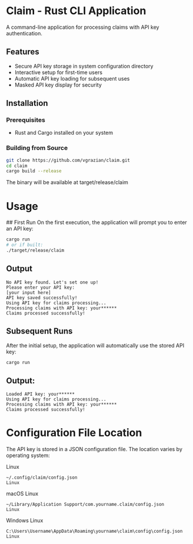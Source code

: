 # Claim - Rust CLI Application

A command-line application for processing claims with API key authentication.

## Features

- Secure API key storage in system configuration directory
- Interactive setup for first-time users
- Automatic API key loading for subsequent uses
- Masked API key display for security

## Installation

### Prerequisites
- Rust and Cargo installed on your system

### Building from Source
```bash
git clone https://github.com/vgrazian/claim.git
cd claim
cargo build --release
```

The binary will be available at target/release/claim

# Usage
## First Run
On the first execution, the application will prompt you to enter an API key:

```bash
cargo run
# or if built:
./target/release/claim
```

## Output
```text
No API key found. Let's set one up!
Please enter your API key:
[your input here]
API key saved successfully!
Using API key for claims processing...
Processing claims with API key: your******
Claims processed successfully!
```

## Subsequent Runs
After the initial setup, the application will automatically use the stored API key:

```bash
cargo run
```
## Output:

```text
Loaded API key: your******
Using API key for claims processing...
Processing claims with API key: your******
Claims processed successfully!
```

# Configuration File Location
The API key is stored in a JSON configuration file. The location varies by operating system:

Linux
```
~/.config/claim/config.json
Linux
```
macOS
Linux
```
~/Library/Application Support/com.yourname.claim/config.json
Linux
```

Windows
Linux
```
C:\Users\Username\AppData\Roaming\yourname\claim\config\config.json
Linux
```
